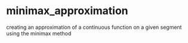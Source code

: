 # minimax_approximation
creating an approximation of a continuous function on a given segment using the minimax method
